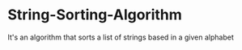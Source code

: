 # String-Sorting-Algorithm
It's an algorithm that sorts a list of strings based in a given alphabet
